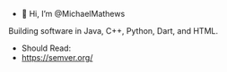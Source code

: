 - 👋 Hi, I’m @MichaelMathews

Building software in Java, C++, Python, Dart, and HTML.

- Should Read:
- https://semver.org/

<!---
PsuedoLogics/PsuedoLogics is a ✨ special ✨ repository because its `README.md` (this file) appears on your GitHub profile.
You can click the Preview link to take a look at your changes.
--->
